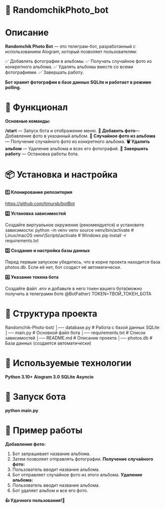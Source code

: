 # 📸 RandomchikPhoto_bot

# Описание

**Randomchik Photo Bot** — это телеграм-бот, разработанный с использованием Aiogram, который позволяет пользователям:

✅ Добавлять фотографии в альбомы.
✅ Получать случайное фото из конкретного альбома.
✅ Удалять альбомы вместе со всеми фотографиями.
✅ Завершать работу.

**Бот хранит фотографии в базе данных SQLite и работает в режиме polling.**

# 🚀 Функционал

**Основные команды:**

**/start** — Запуск бота и отображение меню.
**📸 Добавить фото**— Добавление фото в указанный альбом.
**📂 Случайное фото из альбома** — Получение случайного фото из конкретного альбома.
**🗑 Удалить альбом** — Удаление альбома и всех его фотографий.
**🛑 Завершить работу** — Остановка работы бота.

# 📦 Установка и настройка

**1️⃣ Клонирование репозитория**

https://github.com/timursb/botBot

**2️⃣ Установка зависимостей**

Создайте виртуальное окружение (рекомендуется) и установите зависимости:
python -m venv venv
source venv/bin/activate  # Linux/macOS
venv\Scripts\activate  # Windows
pip install -r requirements.txt

**3️⃣ Создание и настройка базы данных**

Перед первым запуском убедитесь, что в корне проекта находится база photos.db. Если её нет, бот создаст её автоматически.

**4️⃣ Указание токена бота**

Создайте файл .env и добавьте в него токен вашего бота(можно получить в телеграмм боте @BotFather)
TOKEN=ТВОЙ_ТОКЕН_БОТА

# 📜 Структура проекта

Randomchik-Photo-bot/
│── database.py            # Работа с базой данных SQLite
│── main.py                # Основной файл бота
│── requirements.txt       # Список зависимостей
│── README.md              # Описание проекта
│── photos.db              # База данных (создается автоматически)

# 🔧 Используемые технологии
**Python 3.10+**
**Aiogram 3.0**
**SQLite**
**Asyncio**

# 🚀 Запуск бота

**python main.py**

# 🎯 Пример работы

**Добавление фото:**
1. Бот запрашивает название альбома.
2. Затем позволяет отправлять фотографии.
**Получение случайного фото:**
1. Пользователь вводит название альбома.
2. Бот отправляет случайное фото из этого альбома.
**Удаление альбома:**
1. Пользователь вводит название альбома.
2. Бот удаляет альбом и все его фото.

**👍 Удачного пользования!🎉**
